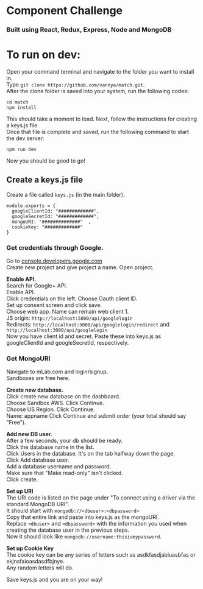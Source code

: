 # Component Challenge

### Built using React, Redux, Express, Node and MongoDB




# To run on dev: 

Open your command terminal and navigate to the folder you want to install in.  
Type ```git clone https://github.com/vannya/match.git```.  
After the clone folder is saved into your system, run the following codes:  

```cd match```  
```npm install```

This should take a moment to load. Next, follow the instructions for creating a keys.js file.  
Once that file is complete and saved, run the following command to start the dev server:

```npm run dev```

Now you should be good to go!


## Create a keys.js file  
Create a file called `keys.js` (in the main folder).

```
module.exports = {  
  googleClientId: "#############",  
  googleSecretId: "#############",  
  mongoURI: "##############"  ,
  cookieKey: "#############"
}
```

### Get credentials through Google.   
Go to [console.developers.google.com](https://console.developers.google.com/apis?project=match-three-components)  
Create new project and give project a name.
Open project.

**Enable API.**  
Search for Google+ API.  
Enable API.  
Click credentials on the left.  Choose Oauth client ID.  
Set up consent screen and click save.  
Choose web app. Name can remain web client 1.  
JS origin: `http://localhost:5000/api/googlelogin`  
Redirects: `http://localhost:5000/api/googlelogin/redirect` and `http://localhost:3000/api/googlelogin`  
Now you have client id and secret. Paste these into keys.js as googleClientId and googleSecretId, respectively.  

### Get MongoURI  
Navigate to mLab.com and login/signup.    
Sandboxes are free here.  

**Create new database.**  
Click create new database on the dashboard.  
Choose Sandbox AWS. Click Continue.  
Choose US Region. Click Continue.  
Name: appname  Click Continue and submit order (your total should say "Free").  

**Add new DB user.**  
After a few seconds, your db should be ready.  
Click the database name in the list.  
Click Users in the database.  It's on the tab halfway down the page.  
Click Add database user.  
Add a database username and password.  
Make sure that "Make read-only" isn't clicked.  
Click create.  

**Set up URI**  
The URI code is listed on the page under "To connect using a driver via the standard MongoDB URI".  
It should start with `mongodb://<dbuser>:<dbpassword>`  
Copy that entire link and paste into keys.js as the mongoURI.   
Replace `<dbuser>` and `<dbpassword>` with the information you used when creating the database user in the previous steps.  
Now it should look like `mongodb://username:thisismypassword`.  

**Set up Cookie Key**  
The cookie key can be any series of letters such as asdkfasdjabluasbfas or ekjnsfaioasdasdfbjnye.  
Any random letters will do.  

Save keys.js and you are on your way!  
